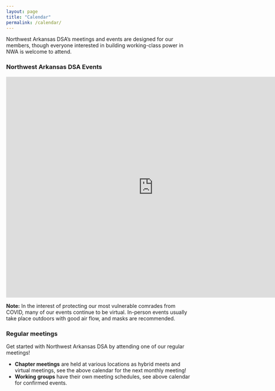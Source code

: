 ```yaml
---
layout: page
title: "Calendar"
permalink: /calendar/
---
```


Northwest Arkansas DSA’s meetings and events are designed for our members, though everyone interested in building working-class power in NWA is welcome to attend.

<div id="upcoming"></div><!--/span-->
<div class="span9">
	<h3>Northwest Arkansas DSA Events</h3>
	<iframe src="https://calendar.google.com/calendar/embed?src=nwademsoc%40gmail.com&ctz=America%2FChicago" style="border: 0" width="800" height="600" frameborder="0" scrolling="no"></iframe>
</div><!--/span-->

<!--Google calendar of events can be used like this for the iframe src: https://calendar.google.com/calendar/u/0/embed?showTitle=0&mode=AGENDA&height=400&wkst=1&bgcolor=%23ffffff&src=peninsuladsa@gmail.com&color=%23711616&ctz=America/Los_Angeles-->

**Note:** In the interest of protecting our most vulnerable comrades from COVID, many of our events continue to be virtual. In-person events usually take place outdoors with good air flow, and masks are recommended.

<h3>Regular meetings</h3>
Get started with Northwest Arkansas DSA by attending one of our regular meetings!

* **Chapter meetings** are held at various locations as hybrid meets and virtual meetings, see the above calendar for the next monthly meeting!
* **Working groups** have their own meeting schedules, see above calendar for confirmed events.
